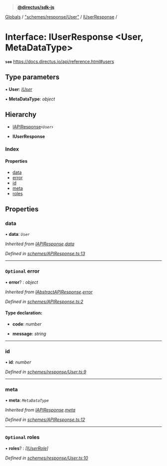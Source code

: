 > **[@directus/sdk-js](../README.md)**

[Globals](../README.md) / ["schemes/response/User"](../modules/_schemes_response_user_.md) / [IUserResponse](_schemes_response_user_.iuserresponse.md) /

# Interface: IUserResponse <**User, MetaDataType**>

**`see`** https://docs.directus.io/api/reference.html#users

## Type parameters

▪ **User**: *[IUser](_schemes_directus_user_.iuser.md)*

▪ **MetaDataType**: *object*

## Hierarchy

  * [IAPIResponse](_schemes_apiresponse_.iapiresponse.md)‹*`User`*›

  * **IUserResponse**

### Index

#### Properties

* [data](_schemes_response_user_.iuserresponse.md#data)
* [error](_schemes_response_user_.iuserresponse.md#optional-error)
* [id](_schemes_response_user_.iuserresponse.md#id)
* [meta](_schemes_response_user_.iuserresponse.md#meta)
* [roles](_schemes_response_user_.iuserresponse.md#optional-roles)

## Properties

###  data

• **data**: *`User`*

*Inherited from [IAPIResponse](_schemes_apiresponse_.iapiresponse.md).[data](_schemes_apiresponse_.iapiresponse.md#data)*

*Defined in [schemes/APIResponse.ts:13](https://github.com/direcuts/sdk-js/tree/master/schemes/APIResponse.ts#L13)*

___

### `Optional` error

• **error**? : *object*

*Inherited from [IAbstractAPIResponse](_schemes_apiresponse_.iabstractapiresponse.md).[error](_schemes_apiresponse_.iabstractapiresponse.md#optional-error)*

*Defined in [schemes/APIResponse.ts:2](https://github.com/direcuts/sdk-js/tree/master/schemes/APIResponse.ts#L2)*

#### Type declaration:

* **code**: *number*

* **message**: *string*

___

###  id

• **id**: *number*

*Defined in [schemes/response/User.ts:9](https://github.com/direcuts/sdk-js/tree/master/schemes/response/User.ts#L9)*

___

###  meta

• **meta**: *`MetaDataType`*

*Inherited from [IAPIResponse](_schemes_apiresponse_.iapiresponse.md).[meta](_schemes_apiresponse_.iapiresponse.md#meta)*

*Defined in [schemes/APIResponse.ts:12](https://github.com/direcuts/sdk-js/tree/master/schemes/APIResponse.ts#L12)*

___

### `Optional` roles

• **roles**? : *[[IUserRole](_schemes_directus_userrole_.iuserrole.md)]*

*Defined in [schemes/response/User.ts:10](https://github.com/direcuts/sdk-js/tree/master/schemes/response/User.ts#L10)*